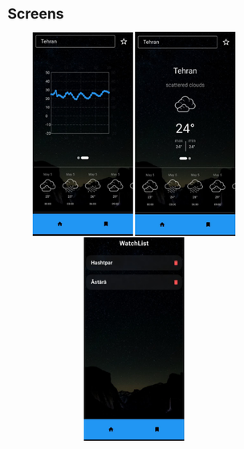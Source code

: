 <h1>Screens</h1>
<div dir="rtl" align="center">
  <img src="assets/screenShot/img1.jpg" alt="Screen 1 show weather" width="200" />
  <img src="assets/screenShot/img2.jpg" alt="Screen 2 show chart" width="200" />
  <img src="assets/screenShot/img3.jpg" alt="Screen 3 show data save" width="200" />
</div>





